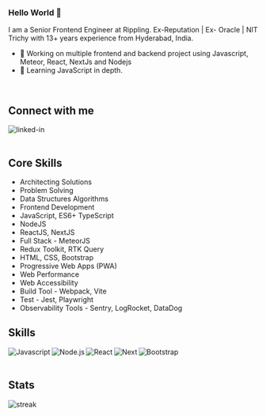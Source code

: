 ### Hello World 👋
I am a Senior Frontend Engineer at Rippling. Ex-Reputation | Ex- Oracle | NIT Trichy with 13+ years experience from Hyderabad, India.
- 🔭 Working on multiple frontend and backend project using Javascript, Meteor, React, NextJs and Nodejs
- 🌱 Learning JavaScript in depth.
<br>

## Connect with me

[<img align="left" alt="linked-in" src="https://img.shields.io/badge/linkedin-%230077B5.svg?&style=for-the-badge&logo=linkedin&logoColor=white" />](https://www.linkedin.com/in/akm85/)
<br>
<br>




## Core Skills
- Architecting Solutions 
- Problem Solving
- Data Structures Algorithms
- Frontend Development 
- JavaScript, ES6+ TypeScript
- NodeJS
- ReactJS, NextJS
- Full Stack - MeteorJS
- Redux Toolkit, RTK Query 
- HTML, CSS, Bootstrap 
- Progressive Web Apps (PWA) 
- Web Performance
- Web Accessibility
- Build Tool - Webpack, Vite 
- Test - Jest, Playwright 
- Observability Tools - Sentry, LogRocket, DataDog

## Skills

<img align="left" alt="Javascript" src="https://img.shields.io/badge/JavaScript-F7DF1E?style=for-the-badge&logo=javascript&logoColor=black" />
<img align="left" alt="Node.js" src="https://img.shields.io/badge/Node.js-339933?style=for-the-badge&logo=nodedotjs&logoColor=white" />
<img align="left" alt="React" src="https://img.shields.io/badge/React-20232A?style=for-the-badge&logo=react&logoColor=61DAFB" />
<img align="left" alt="Next" src="https://img.shields.io/badge/Next-black?style=for-the-badge&logo=next.js&logoColor=white" />
<img align="left" alt="Bootstrap" src="https://img.shields.io/badge/Bootstrap-563D7C?style=for-the-badge&logo=bootstrap&logoColor=white" />


<br> <br>



## Stats

<img align="left" alt="streak" src="http://github-readme-streak-stats.herokuapp.com?user=xpressabhi&theme=dark" />         
